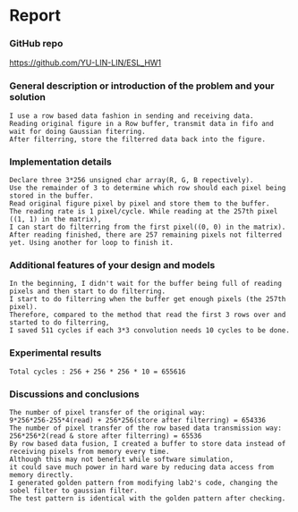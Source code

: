 # Report

### GitHub repo

https://github.com/YU-LIN-LIN/ESL_HW1

### General description or introduction of the problem and your solution
	I use a row based data fashion in sending and receiving data.
    Reading original figure in a Row buffer, transmit data in fifo and wait for doing Gaussian fiterring. 
    After filterring, store the filterred data back into the figure.
### Implementation details
	Declare three 3*256 unsigned char array(R, G, B repectively).
	Use the remainder of 3 to determine which row should each pixel being stored in the buffer.
	Read original figure pixel by pixel and store them to the buffer.
	The reading rate is 1 pixel/cycle. While reading at the 257th pixel ((1, 1) in the matrix), 
	I can start do filterring from the first pixel((0, 0) in the matrix).
	After reading finished, there are 257 remaining pixels not filterred yet. Using another for loop to finish it.	
### Additional features of your design and models
	In the beginning, I didn't wait for the buffer being full of reading pixels and then start to do filterring. 
	I start to do filterring when the buffer get enough pixels (the 257th pixel). 
	Therefore, compared to the method that read the first 3 rows over and started to do filterring, 
	I saved 511 cycles if each 3*3 convolution needs 10 cycles to be done.
### Experimental results
	Total cycles : 256 + 256 * 256 * 10 = 655616
### Discussions and conclusions
	The number of pixel transfer of the original way:
	9*256*256-255*4(read) + 256*256(store after filterring) = 654336
	The number of pixel transfer of the row based data transmission way:
	256*256*2(read & store after filterring) = 65536
	By row based data fusion, I created a buffer to store data instead of receiving pixels from memory every time. 
	Although this may not benefit while software simulation, 
	it could save much power in hard ware by reducing data access from memory directly.
	I generated golden pattern from modifying lab2's code, changing the sobel filter to gaussian filter. 
	The test pattern is identical with the golden pattern after checking.




